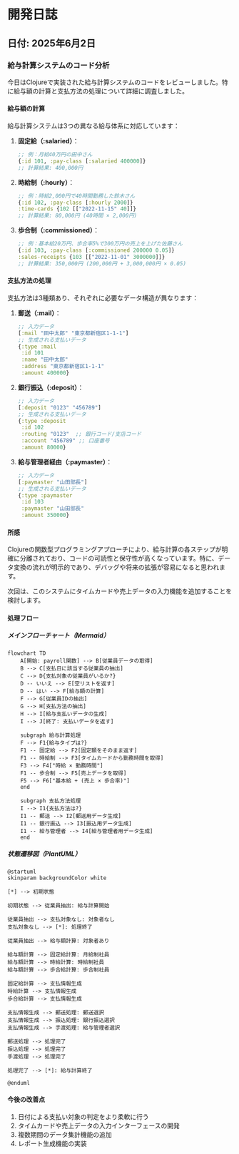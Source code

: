 # 開発日誌

## 日付: 2025年6月2日

### 給与計算システムのコード分析

今日はClojureで実装された給与計算システムのコードをレビューしました。特に給与額の計算と支払方法の処理について詳細に調査しました。

#### 給与額の計算

給与計算システムは3つの異なる給与体系に対応しています：

1. **固定給（:salaried）**：
   ```clojure
   ;; 例：月給40万円の田中さん
   {:id 101, :pay-class [:salaried 400000]}
   ;; 計算結果: 400,000円
   ```

2. **時給制（:hourly）**：
   ```clojure
   ;; 例：時給2,000円で40時間勤務した鈴木さん
   {:id 102, :pay-class [:hourly 2000]}
   :time-cards {102 [["2022-11-15" 40]]}
   ;; 計算結果: 80,000円 (40時間 × 2,000円)
   ```

3. **歩合制（:commissioned）**：
   ```clojure
   ;; 例：基本給20万円、歩合率5%で300万円の売上を上げた佐藤さん
   {:id 103, :pay-class [:commissioned 200000 0.05]}
   :sales-receipts {103 [["2022-11-01" 3000000]]}
   ;; 計算結果: 350,000円 (200,000円 + 3,000,000円 × 0.05)
   ```

#### 支払方法の処理

支払方法は3種類あり、それぞれに必要なデータ構造が異なります：

1. **郵送（:mail）**：
   ```clojure
   ;; 入力データ
   [:mail "田中太郎" "東京都新宿区1-1-1"]
   ;; 生成される支払いデータ
   {:type :mail
    :id 101
    :name "田中太郎"
    :address "東京都新宿区1-1-1"
    :amount 400000}
   ```

2. **銀行振込（:deposit）**：
   ```clojure
   ;; 入力データ
   [:deposit "0123" "456789"]
   ;; 生成される支払いデータ
   {:type :deposit
    :id 102
    :routing "0123"  ;; 銀行コード/支店コード
    :account "456789" ;; 口座番号
    :amount 80000}
   ```

3. **給与管理者経由（:paymaster）**：
   ```clojure
   ;; 入力データ
   [:paymaster "山田部長"]
   ;; 生成される支払いデータ
   {:type :paymaster
    :id 103
    :paymaster "山田部長"
    :amount 350000}
   ```

#### 所感

Clojureの関数型プログラミングアプローチにより、給与計算の各ステップが明確に分離されており、コードの可読性と保守性が高くなっています。特に、データ変換の流れが明示的であり、デバッグや将来の拡張が容易になると思われます。

次回は、このシステムにタイムカードや売上データの入力機能を追加することを検討します。

#### 処理フロー

##### メインフローチャート（Mermaid）

```mermaid
flowchart TD
    A[開始: payroll関数] --> B[従業員データの取得]
    B --> C[支払日に該当する従業員の抽出]
    C --> D{支払対象の従業員がいるか?}
    D -- いいえ --> E[空リストを返す]
    D -- はい --> F[給与額の計算]
    F --> G[従業員IDの抽出]
    G --> H[支払方法の抽出]
    H --> I[給与支払いデータの生成]
    I --> J[終了: 支払いデータを返す]

    subgraph 給与計算処理
    F --> F1{給与タイプは?}
    F1 -- 固定給 --> F2[固定額をそのまま返す]
    F1 -- 時給制 --> F3[タイムカードから勤務時間を取得]
    F3 --> F4["時給 × 勤務時間"]
    F1 -- 歩合制 --> F5[売上データを取得]
    F5 --> F6["基本給 + (売上 × 歩合率)"]
    end

    subgraph 支払方法処理
    I --> I1{支払方法は?}
    I1 -- 郵送 --> I2[郵送用データ生成]
    I1 -- 銀行振込 --> I3[振込用データ生成]
    I1 -- 給与管理者 --> I4[給与管理者用データ生成]
    end
```

##### 状態遷移図（PlantUML）

```plantuml
@startuml
skinparam backgroundColor white

[*] --> 初期状態

初期状態 --> 従業員抽出: 給与計算開始

従業員抽出 --> 支払対象なし: 対象者なし
支払対象なし --> [*]: 処理終了

従業員抽出 --> 給与額計算: 対象者あり

給与額計算 --> 固定給計算: 月給制社員
給与額計算 --> 時給計算: 時給制社員
給与額計算 --> 歩合給計算: 歩合制社員

固定給計算 --> 支払情報生成
時給計算 --> 支払情報生成
歩合給計算 --> 支払情報生成

支払情報生成 --> 郵送処理: 郵送選択
支払情報生成 --> 振込処理: 銀行振込選択
支払情報生成 --> 手渡処理: 給与管理者選択

郵送処理 --> 処理完了
振込処理 --> 処理完了
手渡処理 --> 処理完了

処理完了 --> [*]: 給与計算終了

@enduml
```

#### 今後の改善点

1. 日付による支払い対象の判定をより柔軟に行う
2. タイムカードや売上データの入力インターフェースの開発
3. 複数期間のデータ集計機能の追加
4. レポート生成機能の実装



